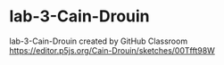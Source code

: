 # lab-3-Cain-Drouin
lab-3-Cain-Drouin created by GitHub Classroom
https://editor.p5js.org/Cain-Drouin/sketches/00Tfft98W
